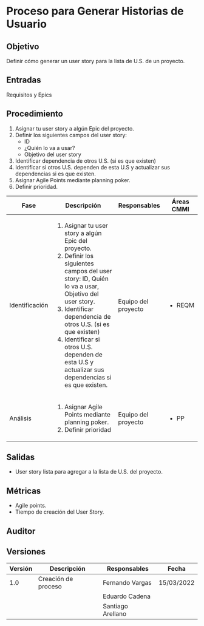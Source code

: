 # Proceso para Generar Historias de Usuario

## Objetivo

Definir cómo generar un user story para la lista de U.S. de un proyecto.

## Entradas

Requisitos y Epics

## Procedimiento

1. Asignar tu user story a algún Epic del proyecto.
2. Definir los siguientes campos del user story:
   - ID
   - ¿Quién lo va a usar?
   - Objetivo del user story
3. Identificar dependencia de otros U.S. (si es que existen)
4. Identificar si otros U.S. dependen de esta U.S y actualizar sus dependencias si es que existen.
5. Asignar Agile Points mediante planning poker.
6. Definir prioridad.

<table>
    <thead>
        <th>Fase</th>
        <th>Descripción</th>
        <th>Responsables</th>
        <th>Áreas CMMI</th>
    </thead>

<tbody>
    <tr>
      <td>Identificación</td>
      <td>
        <ol>
            <li>Asignar tu user story a algún Epic del proyecto.</li>
            <li>
                Definir los siguientes campos del user story: ID, Quién lo va a usar, Objetivo del user story.
            </li>
            <li>Identificar dependencia de otros U.S. (si es que existen)</li>
            <li>Identificar si otros U.S. dependen de esta U.S y actualizar sus dependencias si es que existen.</li>
        </ol>
      </td>
      <td>Equipo del proyecto</td>
      <td>
        <ul>
          <li>REQM</li>
        </ul>
      </td>
    </tr>
    <tr>
      <td>Análisis</td>
      <td>
        <ol>
            <li>Asignar Agile Points mediante planning poker.</li>
            <li>Definir prioridad</li>
        </ol>
      </td>
      <td>Equipo del proyecto</td>
      <td>
        <ul>
          <li>PP</li>
        </ul>
      </td>
    </tr>
</tbody>
</table>

## Salidas

- User story lista para agregar a la lista de U.S. del proyecto.

## Métricas

- Agile points.
- Tiempo de creación del User Story.

## Auditor

## Versiones

| Versión | Descripción         | Responsables      | Fecha      |
| ------- | ------------------- | ----------------- | ---------- |
| 1.0     | Creación de proceso | Fernando Vargas   | 15/03/2022 |
|         |                     | Eduardo Cadena    |            |
|         |                     | Santiago Arellano |            |
